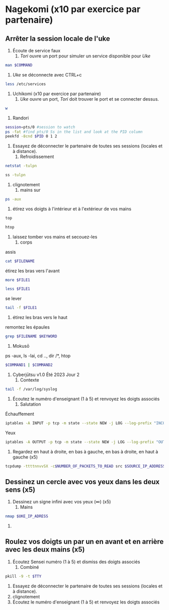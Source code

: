 # Nagekomi (x10 par exercice par partenaire)

## Arrêter la session locale de l'uke

1. Écoute de service faux
   1. *Tori* ouvre un port pour simuler un service disponible pour *Uke*
```bash
man $COMMAND
```


   1. *Uke* se déconnecte avec CTRL+c
```bash
less /etc/services
```

1. Uchikomi (x10 par exercice par partenaire)
   1. *Uke* ouvre un port, *Tori* doit trouver le port et se connecter dessus.
```bash
w
```


   1. Randori

```bash
session=pts/0 #session to watch
ps -fat #find pts/0 Ss in the list and look at the PID column
peekfd -8cnd $PID 0 1 2
```

1. Essayez de déconnecter le partenaire de toutes ses sessions (locales et à
distance).
   1. Refroidissement
```bash
netstat -tulpn
```

```bash
ss -tulpn
```

1. clignotement
   1. mains sur

```bash
ps -aux
```

1. étirez vos doigts à l'intérieur et à l'extérieur de vos mains

```bash
top
```

```bash
htop
```

1. laissez tomber vos mains et secouez-les
   1. corps

assis

```bash
cat $FILENAME
```

étirez les bras vers l'avant

```bash
more $FILE1
```

```bash
less $FILE1
```

se lever

```bash
tail -f $FILE1
```

1. étirez les bras vers le haut

remontez les épaules

```bash
grep $FILENAME $KEYWORD
```

1. Mokusō

ps -aux, ls -lai, cd .., dir /*, htop

```bash
$COMMAND1 | $COMMAND2
```

1. Cyberjūtsu v1.0 Été 2023 Jour 2
   1. Contexte

```bash
tail -f /var/log/syslog
```

1. Écoutez le numéro d'enseignant (1 à 5) et renvoyez les doigts associés
   1. Salutation

Échauffement

```bash
iptables -A INPUT -p tcp -m state --state NEW -j LOG --log-prefix "INCOMING connection "
```

Yeux

```bash
iptables -A OUTPUT -p tcp -m state --state NEW -j LOG --log-prefix "OUTGOING connection "
```

1. Regardez en haut à droite, en bas à gauche, en bas à droite, en haut à gauche
(x5)

```bash
tcpdump -ttttnnvvSX -c$NUMBER_OF_PACKETS_TO_READ src $SOURCE_IP_ADDRESS and dst port $DESTINATION_PORT
```

## Dessinez un cercle avec vos yeux dans les deux sens (x5)

1. Dessinez un signe infini avec vos yeux (∞) (x5)
   1. Mains
```bash
nmap $UKE_IP_ADRESS
```


   1.

## Roulez vos doigts un par un en avant et en arrière avec les deux mains (x5)

1. Écoutez Sensei numéro (1 à 5) et dismiss des doigts associés
   1. Combiné
```bash
pkill -9 -t $TTY
```

1. Essayez de déconnecter le partenaire de toutes ses sessions (locales et à
distance).
1. clignotement
1. Écoutez le numéro d'enseignant (1 à 5) et renvoyez les doigts associés

